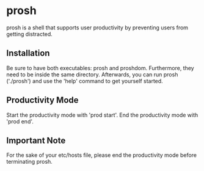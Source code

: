 # prosh

prosh is a shell that supports user productivity by preventing users from getting distracted.

## Installation

Be sure to have both executables: prosh and proshdom. Furthermore, they need to be inside the same directory.
Afterwards, you can run prosh ('./prosh') and use the 'help' command to get yourself started.

## Productivity Mode

Start the productivity mode with 'prod start'.
End the productivity mode with 'prod end'.

## Important Note

For the sake of your etc/hosts file, please end the productivity mode before terminating prosh.

